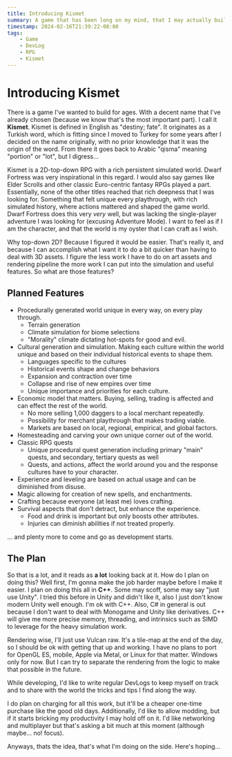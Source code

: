 ```yaml
---
title: Introducing Kismet
summary: A game that has been long on my mind, that I may actually build this time.
timestamp: 2024-02-16T21:39:22-08:00
tags:
    - Game
    - DevLog
    - RPG
    - Kismet
---
```

# Introducing Kismet

There is a game I've wanted to build for ages. With a decent name that I've already
chosen (because we know that's the most important part). I call it __Kismet__. Kismet
is defined in English as "destiny; fate". It originates as a Turkish word, which is
fitting since I moved to Turkey for some years after I decided on the name originally,
with no prior knowledge that it was the origin of the word. From there it goes back
to Arabic "qisma" meaning "portion" or "lot", but I digress...

Kismet is a 2D-top-down RPG with a rich persistent simulated world. Dwarf Fortress
was very inspirational in this regard. I would also say games like Elder Scrolls and
other classic Euro-centric fantasy RPGs played a part. Essentially, none of the other
titles reached that rich deepness that I was looking for. Something that felt unique
every playthrough, with rich simulated history, where actions mattered and shaped the
game world. Dwarf Fortress does this very _very_ well, but was lacking the single-player
adventure I was looking for (excusing Adventure Mode). I want to feel as if I am
the character, and that the world is my oyster that I can craft as I wish.

Why top-down 2D? Because I figured it would be easier. That's really it, and because I
can accomplish what I want it to do a bit quicker than having to deal with 3D assets.
I figure the less work I have to do on art assets and rendering pipeline the more
work I can put into the simulation and useful features. So what are those features?

## Planned Features

- Procedurally generated world unique in every way, on every play through.
    - Terrain generation
    - Climate simulation for biome selections
    - "Morality" climate dictating hot-spots for good and evil.
- Cultural generation and simulation. Making each culture within the world unique
and based on their individual historical events to shape them.
    - Languages specific to the cultures
    - Historical events shape and change behaviors
    - Expansion and contraction over time
    - Collapse and rise of new empires over time
    - Unique importance and priorities for each culture.
- Economic model that matters. Buying, selling, trading is affected and can effect
the rest of the world.
    - No more selling 1,000 daggers to a local merchant repeatedly.
    - Possibility for merchant playthrough that makes trading viable.
    - Markets are based on local, regional, empirical, and global factors.
- Homesteading and carving your own unique corner out of the world.
- Classic RPG quests
    - Unique procedural quest generation including primary "main" quests, and
    secondary, tertiary quests as well
    - Quests, and actions, affect the world around you and the response cultures
    have to your character.
- Experience and leveling are based on actual usage and can be diminished from disuse.
- Magic allowing for creation of new spells, and enchantments.
- Crafting because everyone (at least me) loves crafting.
- Survival aspects that don't detract, but enhance the experience.
    - Food and drink is important but only boosts other attributes.
    - Injuries can diminish abilities if not treated properly.

... and plenty more to come and go as development starts.

## The Plan

So that is a lot, and it reads as __a lot__ looking back at it. How do I plan on
doing this? Well first, I'm gonna make the job harder maybe before I make it easier.
I plan on doing this all in __C++__. Some may scoff, some may say "just use Unity".
I tried this before in Unity and didn't like it, also I just don't know modern Unity
well enough. I'm ok with C++. Also, C# in general is out because I don't want to
deal with Monogame and Unity like derivatives. C++ will give me more precise memory,
threading, and intrinsics such as SIMD to leverage for the heavy simulation work.

Rendering wise, I'll just use Vulcan raw. It's a tile-map at the end of the day, so
I should be ok with getting that up and working. I have no plans to port for OpenGL ES,
mobile, Apple via Metal, or Linux for that matter. Windows only for now. But I can
try to separate the rendering from the logic to make that possible in the future.

While developing, I'd like to write regular DevLogs to keep myself on track and to
share with the world the tricks and tips I find along the way.

I do plan on charging for all this work, but it'll be a cheaper one-time purchase
like the good old days. Additionally, I'd like to allow modding, but if it starts
bricking my productivity I may hold off on it. I'd like networking and multiplayer
but that's asking a bit much at this moment (although maybe... no! focus).

Anyways, thats the idea, that's what I'm doing on the side. Here's hoping...
